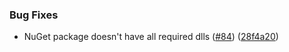 ### Bug Fixes

* NuGet package doesn't have all required dlls ([#84](https://github.com/zywave/OctopusDeploy-Kraken/issues/84)) ([28f4a20](https://github.com/zywave/OctopusDeploy-Kraken/commit/28f4a20))
